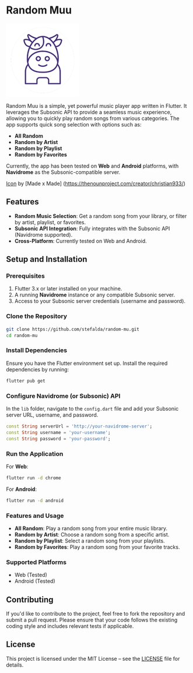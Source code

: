 # Random Muu

<img src="./assets/icon_round.png" alt="App Icon" width="200" height="200">

Random Muu is a simple, yet powerful music player app written in Flutter. It
leverages the Subsonic API to provide a seamless music experience, allowing you
to quickly play random songs from various categories. The app supports quick
song selection with options such as:

- **All Random**
- **Random by Artist**
- **Random by Playlist**
- **Random by Favorites**

Currently, the app has been tested on **Web** and **Android** platforms, with
**Navidrome** as the Subsonic-compatible server.

[Icon](https://thenounproject.com/icon/cow-7450755/) by [Made x Made] (https://thenounproject.com/creator/christian933/)

## Features

- **Random Music Selection**: Get a random song from your library, or filter by
  artist, playlist, or favorites.
- **Subsonic API Integration**: Fully integrates with the Subsonic API
  (Navidrome supported).
- **Cross-Platform**: Currently tested on Web and Android.

## Setup and Installation

### Prerequisites

1. Flutter 3.x or later installed on your machine.
2. A running **Navidrome** instance or any compatible Subsonic server.
3. Access to your Subsonic server credentials (username and password).

### Clone the Repository

```bash
git clone https://github.com/stefalda/random-mu.git
cd random-mu
```

### Install Dependencies

Ensure you have the Flutter environment set up. Install the required
dependencies by running:

```bash
flutter pub get
```

### Configure Navidrome (or Subsonic) API

In the `lib` folder, navigate to the `config.dart` file and add your Subsonic
server URL, username, and password.

```dart
const String serverUrl = 'http://your-navidrome-server';
const String username = 'your-username';
const String password = 'your-password';
```

### Run the Application

For **Web**:

```bash
flutter run -d chrome
```

For **Android**:

```bash
flutter run -d android
```

### Features and Usage

- **All Random**: Play a random song from your entire music library.
- **Random by Artist**: Choose a random song from a specific artist.
- **Random by Playlist**: Select a random song from your playlists.
- **Random by Favorites**: Play a random song from your favorite tracks.

### Supported Platforms

- Web (Tested)
- Android (Tested)

## Contributing

If you'd like to contribute to the project, feel free to fork the repository and
submit a pull request. Please ensure that your code follows the existing coding
style and includes relevant tests if applicable.

## License

This project is licensed under the MIT License – see the [LICENSE](LICENSE) file
for details.
